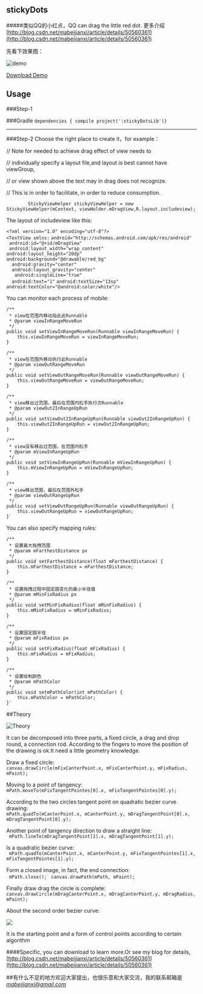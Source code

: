 ## stickyDots
#####类似QQ的小红点，QQ can drag the little red dot.
更多介绍[http://blog.csdn.net/mabeijianxi/article/details/50560361](http://blog.csdn.net/mabeijianxi/article/details/50560361)


先看下效果图：

![demo](http://7xq6db.com1.z0.glb.clouddn.com/stickydots.gif)


[Download Demo](https://github.com/mabeijianxi/stickyDots/blob/master/simple.apk)

## Usage

###Step-1

###Gradle
`dependencies {
    compile project(':stickyDotsLib')}`

---
###Step-2
Choose the right place to create it，for example：

//             Note for needed to achieve drag effect of view needs to

//              individually specify a layout file,and layout is best cannot have viewGroup,

//              or view shown above the text may in drag does not recognize.

//              This is in order to facilitate, in order to reduce consumption.

            StickyViewHelper stickyViewHelper = new StickyViewHelper(mContext, viewHolder.mDragView,R.layout.includeview);

The layout of includeview like this:

`<?xml version="1.0" encoding="utf-8"?>`  
`<TextView xmlns:`
	`android="http://schemas.android.com/apk/res/android"`  
   ` android:id="@+id/mDragView"`  
   ` android:layout_width="wrap_content"`  
    `android:layout_height="20dp"`  
    `android:background="@drawable/red_bg"`  
  `  android:gravity="center"`  
  `  android:layout_gravity="center"`  
 `   android:singleLine="true"`  
  `  android:text="1"`
    `android:textSize="13sp"`  
    `android:textColor="@android:color/white"/>`

You can monitor each process of mobile:


	/**
     * view在范围内移动指此此Runnable
     * @param viewInRangeMoveRun
     */
    public void setViewInRangeMoveRun(Runnable viewInRangeMoveRun) {
        this.viewInRangeMoveRun = viewInRangeMoveRun;
    }

    /**
     * view在范围外移动执行此Runnable
     * @param viewOutRangeMoveRun
     */
    public void setViewOutRangeMoveRun(Runnable viewOutRangeMoveRun) {
        this.viewOutRangeMoveRun = viewOutRangeMoveRun;
    }

    /**
     * view移出过范围，最后在范围内松手执行次Runnable
     * @param viewOut2InRangeUpRun
     */
    public void setViewOut2InRangeUpRun(Runnable viewOut2InRangeUpRun) {
        this.viewOut2InRangeUpRun = viewOut2InRangeUpRun;
    }

    /**
     * view没有移出过范围，在范围内松手
     * @param mViewInRangeUpRun
     */
    public void setViewInRangeUpRun(Runnable mViewInRangeUpRun) {
        this.mViewInRangeUpRun = mViewInRangeUpRun;
    }

    /**
     * view移出范围，最后在范围外松手
     * @param viewOutRangeUpRun
     */
    public void setViewOutRangeUpRun(Runnable viewOutRangeUpRun) {
        this.viewOutRangeUpRun = viewOutRangeUpRun;
    }`

You can also specify mapping rules:



    /**
     * 设置最大拖拽范围
     * @param mFarthestDistance px
     */
    public void setFarthestDistance(float mFarthestDistance) {
        this.mFarthestDistance = mFarthestDistance;
    }

    /**
     * 设置拖拽过程中固定圆变化的最小半径值
     * @param mMinFixRadius px
     */
    public void setMinFixRadius(float mMinFixRadius) {
        this.mMinFixRadius = mMinFixRadius;
    }

    /**
     * 设置固定圆半径
     * @param mFixRadius px
     */
    public void setFixRadius(float mFixRadius) {
        this.mFixRadius = mFixRadius;
    }

    /**
     * 设置绘制颜色
     * @param mPathColor
     */
    public void setmPathColor(int mPathColor) {
        this.mPathColor = mPathColor;
    }`


##Theory
	
![Theory](http://7xq6db.com1.z0.glb.clouddn.com/%E7%B2%98%E6%80%A7%E6%8E%A7%E4%BB%B6.png)

It can be decomposed into three parts, a fixed circle, a drag and drop round, a connection rod.
According to the fingers to move the position of the drawing is ok.It need a little geometry knowledge.

Draw a fixed circle:   
`canvas.drawCircle(mFixCanterPoint.x, mFixCanterPoint.y, mFixRadius,
                    mPaint);`

Moving to a point of tangency:    
`mPath.moveTo(mFixTangentPointes[0].x, mFixTangentPointes[0].y);`


According to the two circles tangent point on quadratic bezier curve drawing:  
`mPath.quadTo(mCanterPoint.x, mCanterPoint.y,
                    mDragTangentPoint[0].x, mDragTangentPoint[0].y);`

Another point of tangency direction to draw a straight line:   
` mPath.lineTo(mDragTangentPoint[1].x, mDragTangentPoint[1].y);`

Is a quadratic bezier curve:   
` mPath.quadTo(mCanterPoint.x, mCanterPoint.y,
                    mFixTangentPointes[1].x, mFixTangentPointes[1].y);`

Form a closed image, in fact, the end connection:    
` mPath.close();`
           ` canvas.drawPath(mPath, mPaint);`

Finally draw drag the circle is complete:   
`canvas.drawCircle(mDragCanterPoint.x, mDragCanterPoint.y,
                    mDragRadius, mPaint);`


About the second order bezier curve:

![](http://7xq6db.com1.z0.glb.clouddn.com/240px-Bezier_2_big.gif)

It is the starting point and a form of control points according to certain algorithm

####Specific, you can download to learn more.Or see my blog for details,[http://blog.csdn.net/mabeijianxi/article/details/50560361](http://blog.csdn.net/mabeijianxi/article/details/50560361)

##有什么不足的地方欢迎大家提出，也很乐意和大家交流，我的联系邮箱是*mabeijianxi@gmail.com*
